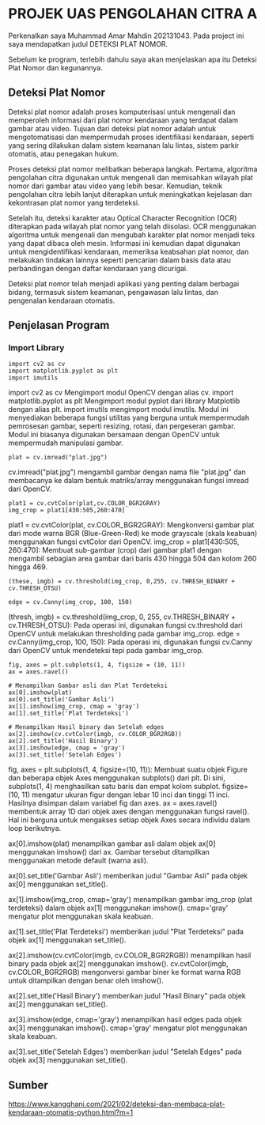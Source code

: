 # PROJEK UAS PENGOLAHAN CITRA A

Perkenalkan saya Muhammad Amar Mahdin 202131043. Pada project ini saya mendapatkan judul DETEKSI PLAT NOMOR. 

Sebelum ke program, terlebih dahulu saya akan menjelaskan apa itu Deteksi Plat Nomor dan kegunannya. 

## Deteksi Plat Nomor
Deteksi plat nomor adalah proses komputerisasi untuk mengenali dan memperoleh informasi dari plat nomor kendaraan yang terdapat dalam gambar atau video. Tujuan dari deteksi plat nomor adalah untuk mengotomatisasi dan mempermudah proses identifikasi kendaraan, seperti yang sering dilakukan dalam sistem keamanan lalu lintas, sistem parkir otomatis, atau penegakan hukum.

Proses deteksi plat nomor melibatkan beberapa langkah. Pertama, algoritma pengolahan citra digunakan untuk mengenali dan memisahkan wilayah plat nomor dari gambar atau video yang lebih besar. Kemudian, teknik pengolahan citra lebih lanjut diterapkan untuk meningkatkan kejelasan dan kekontrasan plat nomor yang terdeteksi.

Setelah itu, deteksi karakter atau Optical Character Recognition (OCR) diterapkan pada wilayah plat nomor yang telah diisolasi. OCR menggunakan algoritma untuk mengenali dan mengubah karakter plat nomor menjadi teks yang dapat dibaca oleh mesin. Informasi ini kemudian dapat digunakan untuk mengidentifikasi kendaraan, memeriksa keabsahan plat nomor, dan melakukan tindakan lainnya seperti pencarian dalam basis data atau perbandingan dengan daftar kendaraan yang dicurigai.

Deteksi plat nomor telah menjadi aplikasi yang penting dalam berbagai bidang, termasuk sistem keamanan, pengawasan lalu lintas, dan pengenalan kendaraan otomatis.

## Penjelasan Program

### Import Library

    import cv2 as cv
    import matplotlib.pyplot as plt
    import imutils

import cv2 as cv Mengimport modul OpenCV dengan alias cv. import matplotlib.pyplot as plt Mengimport modul pyplot dari library Matplotlib dengan alias plt. import imutils mengimport modul imutils. Modul ini menyediakan beberapa fungsi utilitas yang berguna untuk mempermudah pemrosesan gambar, seperti resizing, rotasi, dan pergeseran gambar. Modul ini biasanya digunakan bersamaan dengan OpenCV untuk mempermudah manipulasi gambar.

    plat = cv.imread("plat.jpg")

cv.imread("plat.jpg") mengambil gambar dengan nama file "plat.jpg" dan membacanya ke dalam bentuk matriks/array menggunakan fungsi imread dari OpenCV.

    plat1 = cv.cvtColor(plat,cv.COLOR_BGR2GRAY)
    img_crop = plat1[430:505,260:470]

plat1 = cv.cvtColor(plat, cv.COLOR_BGR2GRAY): Mengkonversi gambar plat dari mode warna BGR (Blue-Green-Red) ke mode grayscale (skala keabuan) menggunakan fungsi cvtColor dari OpenCV. 
img_crop = plat1[430:505, 260:470]: Membuat sub-gambar (crop) dari gambar plat1 dengan mengambil sebagian area gambar dari baris 430 hingga 504 dan kolom 260 hingga 469. 

    (these, imgb) = cv.threshold(img_crop, 0,255, cv.THRESH_BINARY + cv.THRESH_OTSU)

    edge = cv.Canny(img_crop, 100, 150)

(thresh, imgb) = cv.threshold(img_crop, 0, 255, cv.THRESH_BINARY + cv.THRESH_OTSU): Pada operasi ini, digunakan fungsi cv.threshold dari OpenCV untuk melakukan thresholding pada gambar img_crop.
edge = cv.Canny(img_crop, 100, 150): Pada operasi ini, digunakan fungsi cv.Canny dari OpenCV untuk mendeteksi tepi pada gambar img_crop. 

    fig, axes = plt.subplots(1, 4, figsize = (10, 11))
    ax = axes.ravel()

    # Menampilkan Gambar asli dan Plat Terdeteksi
    ax[0].imshow(plat)
    ax[0].set_title('Gambar Asli')
    ax[1].imshow(img_crop, cmap = 'gray')
    ax[1].set_title('Plat Terdeteksi')

    # Menampilkan Hasil binary dan Setelah edges
    ax[2].imshow(cv.cvtColor(imgb, cv.COLOR_BGR2RGB))
    ax[2].set_title('Hasil Binary')
    ax[3].imshow(edge, cmap = 'gray')
    ax[3].set_title('Setelah Edges')

fig, axes = plt.subplots(1, 4, figsize=(10, 11)): Membuat suatu objek Figure dan beberapa objek Axes menggunakan subplots() dari plt. Di sini, subplots(1, 4) menghasilkan satu baris dan empat kolom subplot. figsize=(10, 11) mengatur ukuran figur dengan lebar 10 inci dan tinggi 11 inci. Hasilnya disimpan dalam variabel fig dan axes.
ax = axes.ravel() membentuk array 1D dari objek axes dengan menggunakan fungsi ravel(). Hal ini berguna untuk mengakses setiap objek Axes secara individu dalam loop berikutnya.

ax[0].imshow(plat) menampilkan gambar asli dalam objek ax[0] menggunakan imshow() dari ax. Gambar tersebut ditampilkan menggunakan metode default (warna asli).

ax[0].set_title('Gambar Asli') memberikan judul "Gambar Asli" pada objek ax[0] menggunakan set_title().

ax[1].imshow(img_crop, cmap='gray') menampilkan gambar img_crop (plat terdeteksi) dalam objek ax[1] menggunakan imshow(). cmap='gray' mengatur plot menggunakan skala keabuan.

ax[1].set_title('Plat Terdeteksi') memberikan judul "Plat Terdeteksi" pada objek ax[1] menggunakan set_title().

ax[2].imshow(cv.cvtColor(imgb, cv.COLOR_BGR2RGB)) menampilkan hasil binary pada objek ax[2] menggunakan imshow(). cv.cvtColor(imgb, cv.COLOR_BGR2RGB) mengonversi gambar biner ke format warna RGB untuk ditampilkan dengan benar oleh imshow().

ax[2].set_title('Hasil Binary') memberikan judul "Hasil Binary" pada objek ax[2] menggunakan set_title().

ax[3].imshow(edge, cmap='gray') menampilkan hasil edges pada objek ax[3] menggunakan imshow(). cmap='gray' mengatur plot menggunakan skala keabuan.

ax[3].set_title('Setelah Edges') memberikan judul "Setelah Edges" pada objek ax[3] menggunakan set_title().

## Sumber 
https://www.kangghani.com/2021/02/deteksi-dan-membaca-plat-kendaraan-otomatis-python.html?m=1
